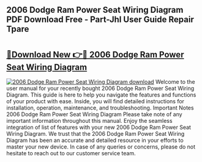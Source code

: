 ## 2006 Dodge Ram Power Seat Wiring Diagram PDF Download Free - Part-JhI User Guide Repair Tpare

# <h2><a href="http://dfrflqw.blite.top/?on=2006+Dodge+Ram+Power+Seat+Wiring+Diagram">🔗Download New 👉🔴 2006 Dodge Ram Power Seat Wiring Diagram</a></h2>

[![2006 Dodge Ram Power Seat Wiring Diagram download](https://i.imgur.com/lujVjoI.png)](http://dfrflqw.blite.top/?on=2006+Dodge+Ram+Power+Seat+Wiring+Diagram)
Welcome to the user manual for your recently bought 2006 Dodge Ram Power Seat Wiring Diagram. This guide is here to help you navigate the features and functions of your product with ease. Inside, you will find detailed instructions for installation, operation, maintenance, and troubleshooting. Important Notes 2006 Dodge Ram Power Seat Wiring Diagram Please take note of any important information throughout this manual. Enjoy the seamless integration of list of features with your new 2006 Dodge Ram Power Seat Wiring Diagram. We trust that the 2006 Dodge Ram Power Seat Wiring Diagram has been an accurate and detailed resource in your efforts to master your new device. In case of any queries or concerns, please do not hesitate to reach out to our customer service team.
